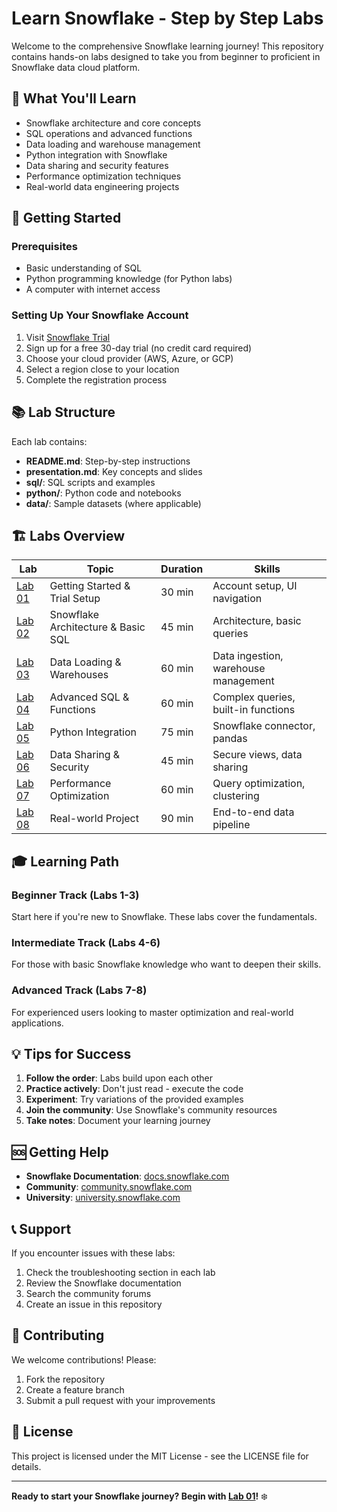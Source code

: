 # Learn Snowflake - Step by Step Labs

Welcome to the comprehensive Snowflake learning journey! This repository contains hands-on labs designed to take you from beginner to proficient in Snowflake data cloud platform.

## 🎯 What You'll Learn

- Snowflake architecture and core concepts
- SQL operations and advanced functions
- Data loading and warehouse management
- Python integration with Snowflake
- Data sharing and security features
- Performance optimization techniques
- Real-world data engineering projects

## 🚀 Getting Started

### Prerequisites
- Basic understanding of SQL
- Python programming knowledge (for Python labs)
- A computer with internet access

### Setting Up Your Snowflake Account
1. Visit [Snowflake Trial](https://trial.snowflake.com/)
2. Sign up for a free 30-day trial (no credit card required)
3. Choose your cloud provider (AWS, Azure, or GCP)
4. Select a region close to your location
5. Complete the registration process

## 📚 Lab Structure

Each lab contains:
- **README.md**: Step-by-step instructions
- **presentation.md**: Key concepts and slides
- **sql/**: SQL scripts and examples
- **python/**: Python code and notebooks
- **data/**: Sample datasets (where applicable)

## 🏗️ Labs Overview

| Lab | Topic | Duration | Skills |
|-----|-------|----------|---------|
| [Lab 01](./lab01/) | Getting Started & Trial Setup | 30 min | Account setup, UI navigation |
| [Lab 02](./lab02/) | Snowflake Architecture & Basic SQL | 45 min | Architecture, basic queries |
| [Lab 03](./lab03/) | Data Loading & Warehouses | 60 min | Data ingestion, warehouse management |
| [Lab 04](./lab04/) | Advanced SQL & Functions | 60 min | Complex queries, built-in functions |
| [Lab 05](./lab05/) | Python Integration | 75 min | Snowflake connector, pandas |
| [Lab 06](./lab06/) | Data Sharing & Security | 45 min | Secure views, data sharing |
| [Lab 07](./lab07/) | Performance Optimization | 60 min | Query optimization, clustering |
| [Lab 08](./lab08/) | Real-world Project | 90 min | End-to-end data pipeline |

## 🎓 Learning Path

### Beginner Track (Labs 1-3)
Start here if you're new to Snowflake. These labs cover the fundamentals.

### Intermediate Track (Labs 4-6)
For those with basic Snowflake knowledge who want to deepen their skills.

### Advanced Track (Labs 7-8)
For experienced users looking to master optimization and real-world applications.

## 💡 Tips for Success

1. **Follow the order**: Labs build upon each other
2. **Practice actively**: Don't just read - execute the code
3. **Experiment**: Try variations of the provided examples
4. **Join the community**: Use Snowflake's community resources
5. **Take notes**: Document your learning journey

## 🆘 Getting Help

- **Snowflake Documentation**: [docs.snowflake.com](https://docs.snowflake.com)
- **Community**: [community.snowflake.com](https://community.snowflake.com)
- **University**: [university.snowflake.com](https://university.snowflake.com)

## 📞 Support

If you encounter issues with these labs:
1. Check the troubleshooting section in each lab
2. Review the Snowflake documentation
3. Search the community forums
4. Create an issue in this repository

## 🤝 Contributing

We welcome contributions! Please:
1. Fork the repository
2. Create a feature branch
3. Submit a pull request with your improvements

## 📄 License

This project is licensed under the MIT License - see the LICENSE file for details.

---

**Ready to start your Snowflake journey? Begin with [Lab 01](./lab01/)!** ❄️